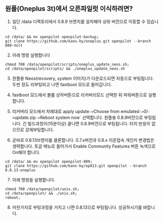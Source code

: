 원플(Oneplus 3t)에서 오픈파일럿 이식하려면?
------
1. 일단 /data 디렉토리에서 0.8.9 브렌치를 설치해야 상위 버전으로 이동할 수 있습니다.
```
cd /data/ && mv openpilot openpilot-backup;
git clone https://github.com/kans-ky/oneplus.git openpilot --branch 089-Volt
```

2. 아래 명령 실행합니다
```
chmod 700 /data/openpilot/scripts/oneplus_update_neos.sh;
cd /data/openpilot/scripts/ && ./oneplus_update_neos.sh
```

3. 원플용 Neos(recovery, system 이미지)가 다운로드되면 자동으로 부팅됩니다. 
   두번 정도 리부팅되고 나면 fastboot 모드로 들어갑니다.

4. fastboot 모드에서 볼륨 상하버튼으로 리커버리모드 선택한 뒤 파워버튼으로 실행합니다. 

5. 리커버리 모드에서 차례대로 apply update` -> `Choose from emulated` -> `0/` -> `update.zip` -> `Reboot system now` 선택합니다.
   원플용 0.8.9버전으로 부팅됩니다. 
   긴 빌드과정이(15분이상) 끝나면 0.8.9버전으로 부팅됩니다. 
   터치 반응이 없으므로 강제부팅합니다.

6. 곧바로 0.8.13브렌치를 클론합니다. 0.7.x버전과 0.8.x 이온접속 개인키 변경법은 생략합니다.
   토글 메뉴로 들어가서 Enable Community Features 버튼 녹색으로 On해야 합니다.
```
cd /data/ && mv openpilot openpilot-089;
git clone https://github.com/kans-ky/op813.git openpilot --branch 0.8.13-oneplus
```
7. 아래 명령을 실행합니다.
```
chmod 700 /data/openpilot/unix.sh;
cd /data/openpilot/ && ./unix.sh;
reboot;
```

8. 마찬가지로 부팅과정을 거치고 나면 0.8.13으로 부팅됩니다.
   성공하시기를 바랍니다.
